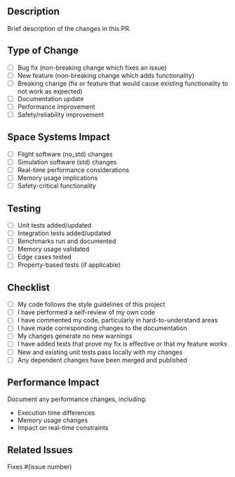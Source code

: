 ## Description
Brief description of the changes in this PR.

## Type of Change
- [ ] Bug fix (non-breaking change which fixes an issue)
- [ ] New feature (non-breaking change which adds functionality)
- [ ] Breaking change (fix or feature that would cause existing functionality to not work as expected)
- [ ] Documentation update
- [ ] Performance improvement
- [ ] Safety/reliability improvement

## Space Systems Impact
- [ ] Flight software (no_std) changes
- [ ] Simulation software (std) changes
- [ ] Real-time performance considerations
- [ ] Memory usage implications
- [ ] Safety-critical functionality

## Testing
- [ ] Unit tests added/updated
- [ ] Integration tests added/updated
- [ ] Benchmarks run and documented
- [ ] Memory usage validated
- [ ] Edge cases tested
- [ ] Property-based tests (if applicable)

## Checklist
- [ ] My code follows the style guidelines of this project
- [ ] I have performed a self-review of my own code
- [ ] I have commented my code, particularly in hard-to-understand areas
- [ ] I have made corresponding changes to the documentation
- [ ] My changes generate no new warnings
- [ ] I have added tests that prove my fix is effective or that my feature works
- [ ] New and existing unit tests pass locally with my changes
- [ ] Any dependent changes have been merged and published

## Performance Impact
Document any performance changes, including:
- Execution time differences
- Memory usage changes
- Impact on real-time constraints

## Related Issues
Fixes #(issue number)
